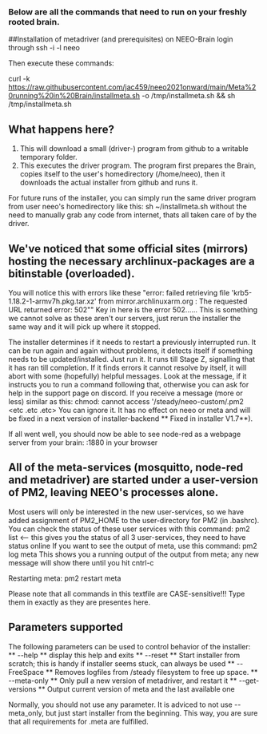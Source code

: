 
### Below are all the commands that need to run on your freshly rooted brain.

##Installation of metadriver (and prerequisites) on NEEO-Brain 
login through ssh -i <key-ending with id_rsa> -l neeo

Then execute these commands:

  curl -k https://raw.githubusercontent.com/jac459/neeo2021onward/main/Meta%20running%20in%20Brain/installmeta.sh -o /tmp/installmeta.sh && sh /tmp/installmeta.sh 

## What happens here?
1) This will download a small (driver-) program from github to a writable temporary folder.
2) This executes the driver program.
   The program first prepares the Brain, copies itself to the user's homedirectory (/home/neeo), then it
   downloads the actual installer from github and runs it.

For future runs of the installer, you can simply run the same driver program from user neeo's homedirectory like this:
    sh ~/installmeta.sh without the need to manually grab any code from internet, thats all taken care of by the driver.

## We've noticed that some official sites (mirrors) hosting the necessary archlinux-packages are a bitinstable (overloaded).
You will notice this with errors like these 
"error: failed retrieving file 'krb5-1.18.2-1-armv7h.pkg.tar.xz' from mirror.archlinuxarm.org : The requested URL returned error: 502""
Key in here is the error 502......  This is something we cannot solve as these aren't our servers, just rerun the installer the same way and it will pick up where it stopped.

The installer determines if it needs to restart a previously interrupted run. It can be run again and again without problems, it detects itself if something needs to be updated/installed. 
Just run it. It runs till Stage Z, signalling that it has ran till completion. If it finds errors it cannot resolve by itself, it will abort with some (hopefully) helpful messages.
Look at the message, if it instructs you to run a command following that, otherwise you can ask for help in the support page on discord.
If you receive a message (more or less) similar as this:
chmod: cannot access '/steady/neeo-custom/.pm2   <etc .etc .etc>
You can ignore it. It has  no effect on neeo or meta and will be fixed in a next version of installer-backend ** Fixed in installer V1.7**). 

If all went well, you should now be able to see node-red as a webpage server from your brain: <IP-address Brain>:1880 in your browser


## All of the meta-services (mosquitto, node-red and metadriver) are started under a user-version of PM2, leaving NEEO's processes alone. 
Most users will only be interested in the new user-services, so we have added assignment of PM2_HOME to the user-directory for PM2 (in .bashrc). 
You can check the status of these user services with this command:
pm2 list <-- this gives you the status of all 3 user-services, they need to have status online
If you want to see the output of meta, use this command:
pm2 log meta
This shows you a running output of the output from meta; any new message will show there until you hit cntrl-c

Restarting meta:
pm2 restart meta

Please note that all commands in this textfile are CASE-sensitive!!! Type them in exactly as they are presentes here. 

## Parameters supported

The following parameters can be used to control behavior of the installer:  
  ** --help **            display this help and exits
  ** --reset **           Start installer from scratch; this is handy if installer seems stuck, can always be used
  ** --FreeSpace **     Removes logfiles from /steady filesystem to free up space. 
  ** --meta-only **       Only pull a new version of metadriver, and restart it
  ** --get-versions **    Output current version of meta and the last available one

Normally, you should not use any parameter. It is adviced to not use --meta_only, but just start installer from the beginning.
This way, you are sure that all requirements for .meta are fulfilled.